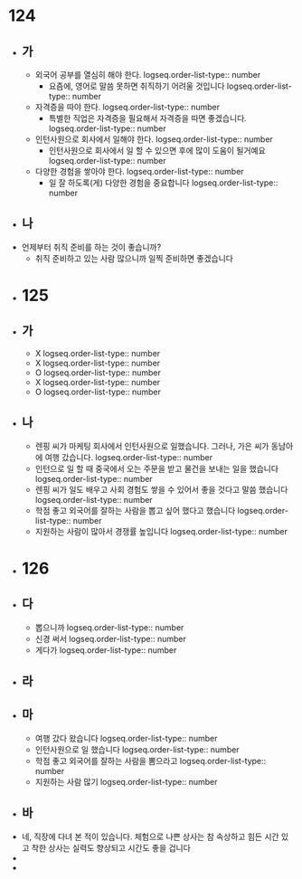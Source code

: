 # 124
- ## 가
	- 외국어 공부를 열심히 해야 한다. 
	  logseq.order-list-type:: number
		- 요즘에, 영어로 말씀 못하면 취직하기 어려울 것입니다
		  logseq.order-list-type:: number
	- 자격증을 따야 한다.
	  logseq.order-list-type:: number
		- 특별한 직업은 자격증을 필요해서 자격증을 따면 좋겠습니다.
		  logseq.order-list-type:: number
	- 인턴사원으로 회사에서 일해야 한다.
	  logseq.order-list-type:: number
		- 인턴사원으로 회사에서 일 할 수 있으면 후에 많이 도움이 될거예요
		  logseq.order-list-type:: number
	- 다양한 경험을 쌓아야 한다.
	  logseq.order-list-type:: number
		- 일 잘 하도록(게) 다양한 경험을 중요합니다
		  logseq.order-list-type:: number
- ## 나
- 언제부터 취직 준비를 하는 것이 좋습니까?
	- 취직 준비하고 있는 사람 많으니까 일찍 준비하면 좋겠습니다
- # 125
- ## 가
	- X
	  logseq.order-list-type:: number
	- X
	  logseq.order-list-type:: number
	- O
	  logseq.order-list-type:: number
	- X
	  logseq.order-list-type:: number
	- O
	  logseq.order-list-type:: number
- ## 나
	- 렌핑 씨가 마케팅 회사에서 인턴사원으로 일했습니다.  그러나, 가은 씨가 동남아에 여행 갔습니다.
	  logseq.order-list-type:: number
	- 인턴으로 일 할 때 중국에서 오는 주문을 받고 물건을 보내는 일을 했습니다
	  logseq.order-list-type:: number
	- 렌핑 씨가 일도 배우고 사회 경험도 쌓을 수 있어서 좋을 것다고 말씀 했습니다
	  logseq.order-list-type:: number
	- 학점 좋고 외국어를 잘하는 사람을 뽑고 싶어 했다고 했습니다
	  logseq.order-list-type:: number
	- 지원하는 사람이 많아서 경쟁률 높입니다
	  logseq.order-list-type:: number
- # 126
- ## 다
	- 뽑으니까
	  logseq.order-list-type:: number
	- 신경 써서
	  logseq.order-list-type:: number
	- 게다가
	  logseq.order-list-type:: number
- ## 라
- ## 마
	- 여행 갔다 왔습니다
	  logseq.order-list-type:: number
	- 인턴사원으로 일 했습니다
	  logseq.order-list-type:: number
	- 학점 좋고 외국어를 잘하는 사람을 뽐으라고
	  logseq.order-list-type:: number
	- 지원하는 사람 많기
	  logseq.order-list-type:: number
- ## 바
- 네, 직장에 다녀 본 적이 있습니다. 체험으로  나쁜 상사는 참 속상하고 힘든 시간 있고 착한 상사는 실력도 향상되고 시간도 좋을 겁니다
-
-